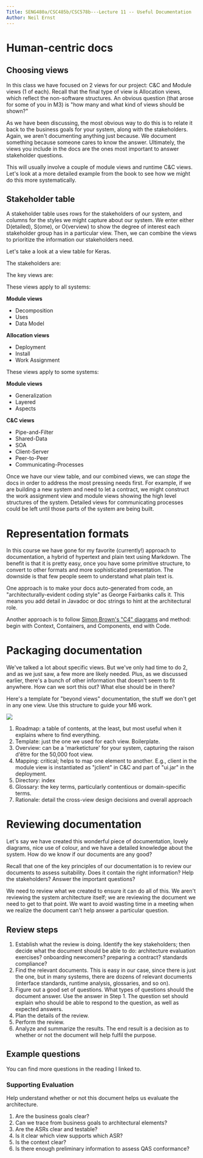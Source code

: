 ```yaml
---
Title: SENG480a/CSC485b/CSC578b---Lecture 11 -- Useful Documentation
Author: Neil Ernst
---
```


# Human-centric docs
## Choosing views
In this class we have focused on 2 views for our project: C&C and Module views (1 of each). Recall that the final type of view is Allocation views, which reflect the non-software structures. An obvious question (that arose for some of you in M3) is "how many and what kind of views should be shown?"

As we have been discussing, the most obvious way to do this is to relate it back to the business goals for your system, along with the stakeholders. Again, we aren't documenting anything just because. We document something because someone cares to know the answer. Ultimately, the views you include in the docs are the ones most important to answer stakeholder questions.

This will usually involve a couple of module views and runtime C&C views. Let's look at a more detailed example from the book to see how we might do this more systematically.

## Stakeholder table
A stakeholder table uses rows for the stakeholders of our system, and columns for the styles we might capture about our system. We enter either D(etailed), S(ome), or O(verview) to show the degree of interest each stakeholder group has in a particular view. Then, we can combine the views to prioritize the information our stakeholders need. 

Let's take a look at a view table for Keras. 

The stakeholders are: 

The key views are:

These views apply to all systems:

**Module views**
* Decomposition
* Uses
* Data Model

**Allocation views**
* Deployment
* Install
* Work Assignment

These views apply to some systems:

**Module views**
* Generalization
* Layered
* Aspects

**C&C views**
* Pipe-and-Filter
* Shared-Data
* SOA
* Client-Server
* Peer-to-Peer
* Communicating-Processes

Once we have our view table, and our combined views, we can *stage* the docs in order to address the most pressing needs first. For example, if we are building a new system and need to let a contract, we might construct the work assignment view and module views showing the high level structures of the system. Detailed views for communicating processes could be left until those parts of the system are being built. 

# Representation formats
In this course we have gone for my favorite (currently!) approach to documentation, a hybrid of hypertext and plain text using Markdown. The benefit is that it is pretty easy, once you have some primitive structure, to convert to other formats and more sophisticated presentation. The downside is that few people seem to understand what plain text is. 

One approach is to make your docs auto-generated from code, an "architecturally-evident coding style" as George Fairbanks calls it. This means you add detail in Javadoc or doc strings to hint at the architectural role. 

Another approach is to follow [Simon Brown's "C4" diagrams](https://c4model.com) and method: begin with Context, Containers, and Components, end with Code.

<!-- 
Enterprise Architect
JetUML
 -->

# Packaging documentation

We've talked a lot about specific views. But we've only had time to do 2, and as we just saw, a few more are likely needed. Plus, as we discussed earlier, there's a bunch of other information that doesn't seem to fit anywhere. How can we sort this out? What else should be in there?

Here's a template for "beyond views" documentation, the stuff we don't get in any one view.  Use this structure to guide your M6 work.

![](img/beyond-views.png)

1. Roadmap: a table of contents, at the least, but most useful when it explains where to find everything.
2. Template: just the one we used for each view. Boilerplate.
3. Overview: can be a 'marketicture' for your system, capturing the raison d'être for the 50,000 foot view.
4. Mapping: critical; helps to map one element to another. E.g., client in the module view is instantiated as "jclient" in C&C and part of "ui.jar" in the deployment.
5. Directory: index
6. Glossary: the key terms, particularly contentious or domain-specific terms.
7. Rationale: detail the cross-view design decisions and overall approach

# Reviewing documentation
Let's say we have created this wonderful piece of documentation, lovely diagrams, nice use of colour, and we have a detailed knowledge about the system. How do we know if our documents are any good? 

Recall that one of the key principles of our documentation is to review our documents to assess suitability. Does it contain the right information? Help the stakeholders? Answer the important questions?

We need to review what we created to ensure it can do all of this. We aren't reviewing the system architecture itself; we are reviewing the document we need to get to that point. We want to avoid wasting time in a meeting when we realize the document can't help answer a particular question.

## Review steps
1. Establish what the review is doing. Identify the key stakeholders; then decide what the document should be able to do: architecture evaluation exercises? onboarding newcomers? preparing a contract? standards compliance?
2. Find the relevant documents. This is easy in our case, since there is just the one, but in many systems, there are dozens of relevant documents (interface standards, runtime analysis, glossaries, and so on). 
3. Figure out a good set of questions. What types of questions should the document answer. Use the answer in Step 1. The question set should explain who should be able to respond to the question, as well as expected answers.
4. Plan the details of the review.
5. Perform the review.
6. Analyze and summarize the results. The end result is a decision as to whether or not the document will help fulfil the purpose.

## Example questions
You can find more questions in the reading I linked to.

### Supporting Evaluation
Help understand whether or not this document helps us evaluate the architecture.

1. Are the business goals clear? 
2. Can we trace from business goals to architectural elements?
3. Are the ASRs clear and testable?
4. Is it clear which view supports which ASR?
5. Is the context clear?
6. Is there enough preliminary information to assess QAS conformance?
